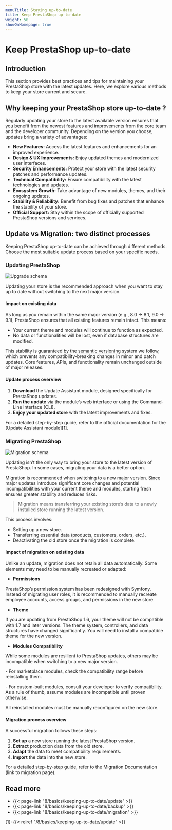 ```yaml
---
menuTitle: Staying up-to-date
title: Keep PrestaShop up-to-date
weight: 50
showOnHomepage: true
---
```


# Keep PrestaShop up-to-date

## Introduction

This section provides best practices and tips for maintaining your PrestaShop store with the latest updates. Here, we explore various methods to keep your store current and secure.

## Why keeping your PrestaShop store up-to-date ?

Regularly updating your store to the latest available version ensures that you benefit from the newest features and improvements from the core team and the developer community. Depending on the version you choose, updates bring a variety of advantages:

- **New Features:** Access the latest features and enhancements for an improved experience.
- **Design & UX Improvements:** Enjoy updated themes and modernized user interfaces.
- **Security Enhancements:** Protect your store with the latest security patches and performance updates.
- **Technical Compatibility:** Ensure compatibility with the latest technologies and updates.
- **Ecosystem Growth:** Take advantage of new modules, themes, and their ongoing updates.
- **Stability & Reliability:** Benefit from bug fixes and patches that enhance the stability of your store.
- **Official Support:** Stay within the scope of officially supported PrestaShop versions and services.

## Update vs Migration: two distinct processes

Keeping PrestaShop up-to-date can be achieved through different methods. Choose the most suitable update process based on your specific needs.

### Updating PrestaShop

![Upgrade schema](img/upgrade-schema.png)

Updating your store is the recommended approach when you want to stay up to date without switching to the next major version.

#### Impact on existing data

As long as you remain within the same major version (e.g., 8.0 → 8.1, 9.0 → 9.1), PrestaShop ensures that all existing features remain intact. This means:

- Your current theme and modules will continue to function as expected.
- No data or functionalities will be lost, even if database structures are modified.

This stability is guaranteed by the <a href="https://semver.org/" target="_blank">semantic versioning</a> system we follow, which prevents any compatibility-breaking changes in minor and patch updates. Core features, APIs, and functionality remain unchanged outside of major releases.

#### Update process overview

1. **Download** the Update Assistant module, designed specifically for PrestaShop updates.
2. **Run the update** via the module’s web interface or using the Command-Line Interface (CLI).
3. **Enjoy your updated store** with the latest improvements and fixes.

For a detailed step-by-step guide, refer to the official documentation for the [Update Assistant module][1].


### Migrating PrestaShop

![Migration schema](img/migration-schema.png)

Updating isn’t the only way to bring your store to the latest version of PrestaShop. In some cases, migrating your data is a better option.

Migration is recommended when switching to a new major version. Since major updates introduce significant core changes and potential incompatibilities with your current theme and modules, starting fresh ensures greater stability and reduces risks.

> Migration means transferring your existing store’s data to a newly installed store running the latest version.

This process involves:

- Setting up a new store.
- Transferring essential data (products, customers, orders, etc.).
- Deactivating the old store once the migration is complete.

#### Impact of migration on existing data

Unlike an update, migration does not retain all data automatically. Some elements may need to be manually recreated or adapted:

- **Permissions**

PrestaShop’s permission system has been redesigned with Symfony. Instead of migrating user roles, it is recommended to manually recreate employee accounts, access groups, and permissions in the new store.

- **Theme**

If you are updating from PrestaShop 1.6, your theme will not be compatible with 1.7 and later versions. The theme system, controllers, and data structures have changed significantly. You will need to install a compatible theme for the new version.

- **Modules Compatibility**

While some modules are resilient to PrestaShop updates, others may be incompatible when switching to a new major version.

-&nbsp;For marketplace modules, check the compatibility range before reinstalling them.

-&nbsp;For custom-built modules, consult your developer to verify compatibility. As a rule of thumb, assume modules are incompatible until proven otherwise.

All reinstalled modules must be manually reconfigured on the new store.

#### Migration process overview

A successful migration follows these steps:

1. **Set up** a new store running the latest PrestaShop version.
2. **Extract** production data from the old store.
3. **Adapt** the data to meet compatibility requirements.
4. **Import** the data into the new store.

For a detailed step-by-step guide, refer to the Migration Documentation (link to migration page).

## Read more

- {{< page-link "8/basics/keeping-up-to-date/update" >}}
- {{< page-link "8/basics/keeping-up-to-date/backup" >}}
- {{< page-link "8/basics/keeping-up-to-date/migration" >}}

[1]: {{< relref "/8/basics/keeping-up-to-date/update" >}}
